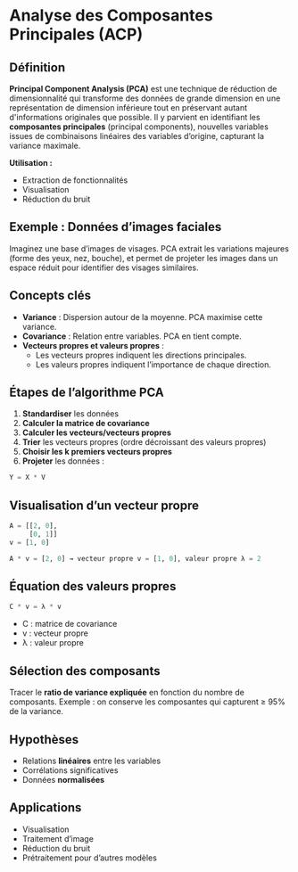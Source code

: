 
# Analyse des Composantes Principales (ACP)


## Définition

**Principal Component Analysis (PCA)** est une technique de réduction de dimensionnalité qui transforme des données de grande dimension en une représentation de dimension inférieure tout en préservant autant d'informations originales que possible. Il y parvient en identifiant les **composantes principales** (principal components), nouvelles variables issues de combinaisons linéaires des variables d’origine, capturant la variance maximale.

**Utilisation :**
- Extraction de fonctionnalités
- Visualisation
- Réduction du bruit

## Exemple : Données d’images faciales

Imaginez une base d’images de visages. PCA extrait les variations majeures (forme des yeux, nez, bouche), et permet de projeter les images dans un espace réduit pour identifier des visages similaires.

## Concepts clés

- **Variance** : Dispersion autour de la moyenne. PCA maximise cette variance.
- **Covariance** : Relation entre variables. PCA en tient compte.
- **Vecteurs propres et valeurs propres** : 
  - Les vecteurs propres indiquent les directions principales.
  - Les valeurs propres indiquent l’importance de chaque direction.

## Étapes de l’algorithme PCA

1. **Standardiser** les données
2. **Calculer la matrice de covariance**
3. **Calculer les vecteurs/vecteurs propres**
4. **Trier** les vecteurs propres (ordre décroissant des valeurs propres)
5. **Choisir les k premiers vecteurs propres**
6. **Projeter** les données :

```python
Y = X * V
```

## Visualisation d’un vecteur propre

```python
A = [[2, 0],
     [0, 1]]
v = [1, 0]

A * v = [2, 0] → vecteur propre v = [1, 0], valeur propre λ = 2
```

## Équation des valeurs propres

```python
C * v = λ * v
```

- C : matrice de covariance
- v : vecteur propre
- λ : valeur propre

## Sélection des composants

Tracer le **ratio de variance expliquée** en fonction du nombre de composants. Exemple : on conserve les composantes qui capturent ≥ 95% de la variance.

## Hypothèses

- Relations **linéaires** entre les variables
- Corrélations significatives
- Données **normalisées**

## Applications

- Visualisation
- Traitement d’image
- Réduction du bruit
- Prétraitement pour d’autres modèles

